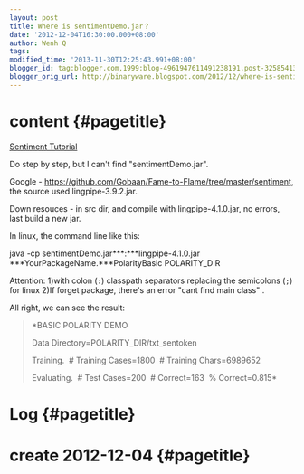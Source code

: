 ```yaml
---
layout: post
title: Where is sentimentDemo.jar？
date: '2012-12-04T16:30:00.000+08:00'
author: Wenh Q
tags:
modified_time: '2013-11-30T12:25:43.991+08:00'
blogger_id: tag:blogger.com,1999:blog-4961947611491238191.post-3258541325304078695
blogger_orig_url: http://binaryware.blogspot.com/2012/12/where-is-sentimentdemojar.html
---
```


content {#pagetitle}
=======

[Sentiment
Tutorial](http://alias-i.com/lingpipe/demos/tutorial/sentiment/read-me.html)



Do step by step, but I can't find "sentimentDemo.jar".

Google - https://github.com/Gobaan/Fame-to-Flame/tree/master/sentiment,
the source used lingpipe-3.9.2.jar.

Down resouces - in src dir, and compile with lingpipe-4.1.0.jar, no
errors, last build a new jar.

In linux, the command line like this:

java -cp sentimentDemo.jar***:***lingpipe-4.1.0.jar
***YourPackageName.***PolarityBasic POLARITY_DIR

Attention: 1)with colon (`:`) classpath separators replacing the
semicolons (`;`) for linux
2)If forget package, there's an error "cant find main class" .

All right, we can see the result:

>
> *BASIC POLARITY DEMO
>
> Data Directory=POLARITY_DIR/txt_sentoken
>
> Training.
>  # Training Cases=1800
>  # Training Chars=6989652
>
> Evaluating.
>  # Test Cases=200
>  # Correct=163
>  % Correct=0.815*

Log {#pagetitle}
===

create 2012-12-04 {#pagetitle}
=================
